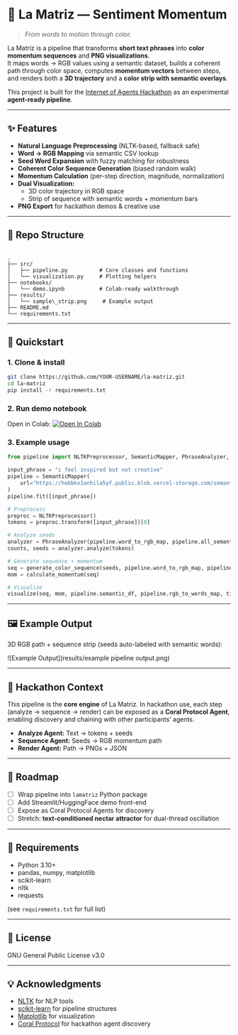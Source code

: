 # 🎨 La Matriz — Sentiment Momentum

> *From words to motion through color.*

La Matriz is a pipeline that transforms **short text phrases** into **color momentum sequences** and **PNG visualizations**.  
It maps words → RGB values using a semantic dataset, builds a coherent path through color space, computes **momentum vectors** between steps, and renders both a **3D trajectory** and a **color strip with semantic overlays**.

This project is built for the [Internet of Agents Hackathon](https://lablab.ai/event/internet-of-agents) as an experimental **agent-ready pipeline**.

---

## ✨ Features

- **Natural Language Preprocessing** (NLTK-based, fallback safe)
- **Word → RGB Mapping** via semantic CSV lookup
- **Seed Word Expansion** with fuzzy matching for robustness
- **Coherent Color Sequence Generation** (biased random walk)
- **Momentum Calculation** (per-step direction, magnitude, normalization)
- **Dual Visualization:**
  - 3D color trajectory in RGB space
  - Strip of sequence with semantic words + momentum bars
- **PNG Export** for hackathon demos & creative use

---

## 📂 Repo Structure

```

.
├── src/
│   ├── pipeline.py          # Core classes and functions
│   └── visualization.py     # Plotting helpers
├── notebooks/
│   └── demo.ipynb           # Colab-ready walkthrough
├── results/
│   └── sample\_strip.png     # Example output
├── README.md
└── requirements.txt

````

---

## 🚀 Quickstart

### 1. Clone & install
```bash
git clone https://github.com/YOUR-USERNAME/la-matriz.git
cd la-matriz
pip install -r requirements.txt
````

### 2. Run demo notebook

Open in Colab:
[![Open In Colab](https://colab.research.google.com/assets/colab-badge.svg)](https://colab.research.google.com/github/YOUR-USERNAME/la-matriz/blob/main/notebooks/demo.ipynb)

### 3. Example usage

```python
from pipeline import NLTKPreprocessor, SemanticMapper, PhraseAnalyzer, generate_color_sequence, calculate_momentum, visualize

input_phrase = "i feel inspired but not creative"
pipeline = SemanticMapper(
    url="https://hebbkx1anhila5yf.public.blob.vercel-storage.com/semantic_rgb_mapping-7Fyy0MQQFX3s6KmXIryYY5kH3cG2qk.csv"
)
pipeline.fit([input_phrase])

# Preprocess
preproc = NLTKPreprocessor()
tokens = preproc.transform([input_phrase])[0]

# Analyze seeds
analyzer = PhraseAnalyzer(pipeline.word_to_rgb_map, pipeline.all_semantic_words)
counts, seeds = analyzer.analyze(tokens)

# Generate sequence + momentum
seq = generate_color_sequence(seeds, pipeline.word_to_rgb_map, pipeline.semantic_df, length=8)
mom = calculate_momentum(seq)

# Visualize
visualize(seq, mom, pipeline.semantic_df, pipeline.rgb_to_words_map, title="Momentum Strip", input_phrase=input_phrase)
```

---

## 🖼 Example Output

3D RGB path + sequence strip (seeds auto-labeled with semantic words):

![Example Output](results/example pipeline output.png)

---

## 🤖 Hackathon Context

This pipeline is the **core engine** of La Matriz. In hackathon use, each step (analyze → sequence → render) can be exposed as a **Coral Protocol Agent**, enabling discovery and chaining with other participants’ agents.

* **Analyze Agent:** Text → tokens + seeds
* **Sequence Agent:** Seeds → RGB momentum path
* **Render Agent:** Path → PNGs + JSON

---

## 📌 Roadmap

* [ ] Wrap pipeline into `lamatriz` Python package
* [ ] Add Streamlit/HuggingFace demo front-end
* [ ] Expose as Coral Protocol Agents for discovery
* [ ] Stretch: **text-conditioned nectar attractor** for dual-thread oscillation

---

## 🧩 Requirements

* Python 3.10+
* pandas, numpy, matplotlib
* scikit-learn
* nltk
* requests

(see `requirements.txt` for full list)

---

## 📜 License

GNU General Public License v3.0

---

## 💡 Acknowledgments

* [NLTK](https://www.nltk.org/) for NLP tools
* [scikit-learn](https://scikit-learn.org/stable/) for pipeline structures
* [Matplotlib](https://matplotlib.org/) for visualization
* [Coral Protocol](https://docs.coralprotocol.org/CoralDoc/CoreConcepts/AgentDiscovery) for hackathon agent discovery
